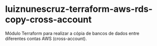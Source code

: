 # luiznunescruz-terraform-aws-rds-copy-cross-account
Módulo Terraform para realizar a cópia de bancos de dados entre diferentes contas AWS (cross-account).
